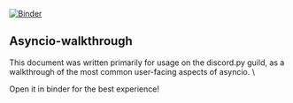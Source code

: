 [![Binder](https://mybinder.org/badge_logo.svg)](https://mybinder.org/v2/gh/Vexs/asyncio_tutorial/HEAD?filepath=Async%20walkthrough.ipynb)

## Asyncio-walkthrough
This document was written primarily for usage on the discord.py guild, as a walkthrough of the most common user-facing aspects of asyncio. \

Open it in binder for the best experience! 